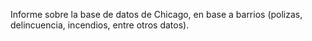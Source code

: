 Informe sobre la base de datos de Chicago, en base a barrios (polizas, delincuencia, incendios, entre otros datos).
